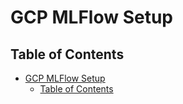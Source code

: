 # GCP MLFlow Setup

## Table of Contents

- [GCP MLFlow Setup](#gcp-mlflow-setup)
  - [Table of Contents](#table-of-contents)
